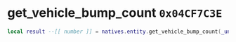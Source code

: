 # get_vehicle_bump_count `0x04CF7C3E`

```lua
local result --[[ number ]] = natives.entity.get_vehicle_bump_count(_unk0 --[[ number ]])
```